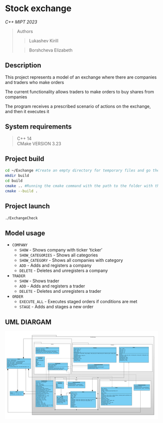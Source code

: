 # Stock exchange

*С++ MIPT 2023*

> Authors
>> Lukashev Kirill
>
>> Borshcheva Elizabeth

## Description

This project represents a model of an exchange where there are companies and traders who make orders

The current functionality allows traders to make orders to buy shares from companies

The program receives a prescribed scenario of actions on the exchange, and then it executes it

## System requirements

> C++ 14\
> CMake VERSION 3.23

## Project build
```bash
cd ~/Exchange #Create an empty directory for temporary files and go there
mkdir build
cd build
cmake .. #Running the cmake command with the path to the folder with the sources
cmake --build .
```

## Project launch
```bash
./ExchangeCheck
```

## Model usage
* `COMPANY`
    * `SHOW` - Shows company with ticker ‘ticker’
    * `SHOW_CATEGORIES` - Shows all categories
    * `SHOW_CATEGORY` - Shows all companies with category
    * `ADD` - Adds and registers a company
    * `DELETE` - Deletes and unregisters a company
* `TRADER`
    * `SHOW` - Shows trader
    * `ADD` - Adds and registers a trader
    * `DELETE` - Deletes and unregisters a trader
* `ORDER`
    * `EXECUTE_ALL` - Executes staged orders if conditions are met
    * `STAGE` - Adds and stages a new order

## UML DIARGAM
![](./Exchange_UML.png)
